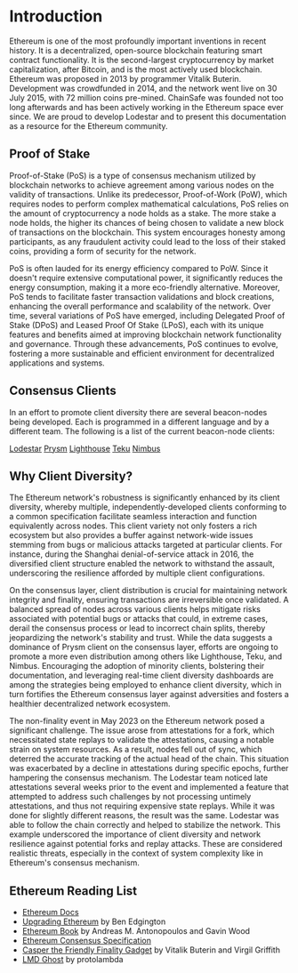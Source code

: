 # Introduction

Ethereum is one of the most profoundly important inventions in recent history.  It is a decentralized, open-source blockchain featuring smart contract functionality.  It is the second-largest cryptocurrency by market capitalization, after Bitcoin, and is the most actively used blockchain.  Ethereum was proposed in 2013 by programmer Vitalik Buterin.  Development was crowdfunded in 2014, and the network went live on 30 July 2015, with 72 million coins pre-mined.  ChainSafe was founded not too long afterwards and has been actively working in the Ethereum space ever since.  We are proud to develop Lodestar and to present this documentation as a resource for the Ethereum community.

## Proof of Stake

Proof-of-Stake (PoS) is a type of consensus mechanism utilized by blockchain networks to achieve agreement among various nodes on the validity of transactions. Unlike its predecessor, Proof-of-Work (PoW), which requires nodes to perform complex mathematical calculations, PoS relies on the amount of cryptocurrency a node holds as a stake. The more stake a node holds, the higher its chances of being chosen to validate a new block of transactions on the blockchain. This system encourages honesty among participants, as any fraudulent activity could lead to the loss of their staked coins, providing a form of security for the network.

PoS is often lauded for its energy efficiency compared to PoW. Since it doesn't require extensive computational power, it significantly reduces the energy consumption, making it a more eco-friendly alternative. Moreover, PoS tends to facilitate faster transaction validations and block creations, enhancing the overall performance and scalability of the network. Over time, several variations of PoS have emerged, including Delegated Proof of Stake (DPoS) and Leased Proof Of Stake (LPoS), each with its unique features and benefits aimed at improving blockchain network functionality and governance. Through these advancements, PoS continues to evolve, fostering a more sustainable and efficient environment for decentralized applications and systems.

## Consensus Clients

In an effort to promote client diversity there are several beacon-nodes being developed.  Each is programmed in a different language and by a different team.  The following is a list of the current beacon-node clients:

[Lodestar](https://chainsafe.io/lodestar.html)
[Prysm](https://prysmaticlabs.com/)
[Lighthouse](https://lighthouse.sigmaprime.io/)
[Teku](https://consensys.net/knowledge-base/ethereum-2/teku/)
[Nimbus](https://nimbus.team/)

## Why Client Diversity?

The Ethereum network's robustness is significantly enhanced by its client diversity, whereby multiple, independently-developed clients conforming to a common specification facilitate seamless interaction and function equivalently across nodes. This client variety not only fosters a rich ecosystem but also provides a buffer against network-wide issues stemming from bugs or malicious attacks targeted at particular clients. For instance, during the Shanghai denial-of-service attack in 2016, the diversified client structure enabled the network to withstand the assault, underscoring the resilience afforded by multiple client configurations.

On the consensus layer, client distribution is crucial for maintaining network integrity and finality, ensuring transactions are irreversible once validated. A balanced spread of nodes across various clients helps mitigate risks associated with potential bugs or attacks that could, in extreme cases, derail the consensus process or lead to incorrect chain splits, thereby jeopardizing the network's stability and trust. While the data suggests a dominance of Prysm client on the consensus layer, efforts are ongoing to promote a more even distribution among others like Lighthouse, Teku, and Nimbus. Encouraging the adoption of minority clients, bolstering their documentation, and leveraging real-time client diversity dashboards are among the strategies being employed to enhance client diversity, which in turn fortifies the Ethereum consensus layer against adversities and fosters a healthier decentralized network ecosystem.

The non-finality event in May 2023 on the Ethereum network posed a significant challenge. The issue arose from attestations for a fork, which necessitated state replays to validate the attestations, causing a notable strain on system resources. As a result, nodes fell out of sync, which deterred the accurate tracking of the actual head of the chain. This situation was exacerbated by a decline in attestations during specific epochs, further hampering the consensus mechanism. The Lodestar team noticed late attestations several weeks prior to the event and implemented a feature that attempted to address such challenges by not processing untimely attestations, and thus not requiring expensive state replays​.  While it was done for slightly different reasons, the result was the same.  Lodestar was able to follow the chain correctly and helped to stabilize the network.  This example underscored the importance of client diversity and network resilience against potential forks and replay attacks.  These are considered realistic threats, especially in the context of system complexity like in Ethereum's consensus mechanism.

## Ethereum Reading List

- [Ethereum Docs](https://ethereum.org/en/developers/docs/)
- [Upgrading Ethereum](https://eth2book.info/capella/) by Ben Edgington
- [Ethereum Book](https://github.com/ethereumbook/ethereumbook) by Andreas M. Antonopoulos and Gavin Wood
- [Ethereum Consensus Specification](https://github.com/ethereum/consensus-specs)
- [Casper the Friendly Finality Gadget](https://browse.arxiv.org/pdf/1710.09437.pdf) by Vitalik Buterin and Virgil Griffith
- [LMD Ghost](https://github.com/protolambda/lmd-ghost) by protolambda